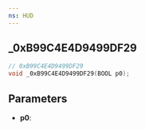 ```yaml
---
ns: HUD
---
```

## _0xB99C4E4D9499DF29

```c
// 0xB99C4E4D9499DF29
void _0xB99C4E4D9499DF29(BOOL p0);
```


## Parameters
* **p0**: 


